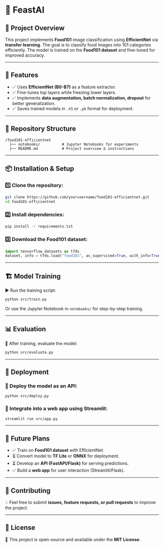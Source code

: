 # 📌 FeastAI

## 📝 Project Overview

This project implements **Food101** image classification using **EfficientNet** via **transfer learning**. The goal is to classify food images into 101 categories efficiently. The model is trained on the **Food101 dataset** and fine-tuned for improved accuracy.

---

## 🚀 Features

- ✅ Uses **EfficientNet (B0-B7)** as a feature extractor.
- ✅ Fine-tunes top layers while freezing lower layers.
- ✅ Implements **data augmentation, batch normalization, dropout** for better generalization.
- ✅ Saves trained models in `.h5` or `.pb` format for deployment.

---

## 📂 Repository Structure

```
/food101-efficientnet
  ├── notebooks/          # Jupyter Notebooks for experiments
  ├── README.md           # Project overview & instructions
```

---

## 📦 Installation & Setup

### 1️⃣ Clone the repository:

```sh
git clone https://github.com/yourusername/food101-efficientnet.git
cd food101-efficientnet
```

### 2️⃣ Install dependencies:

```sh
pip install -r requirements.txt
```

### 3️⃣ Download the Food101 dataset:

```python
import tensorflow_datasets as tfds
dataset, info = tfds.load("food101", as_supervised=True, with_info=True)
```

---

## 🏗 Model Training

▶️ Run the training script:

```sh
python src/train.py
```

Or use the Jupyter Notebook in `notebooks/` for step-by-step training.

---

## 📊 Evaluation

📌 After training, evaluate the model:

```sh
python src/evaluate.py
```

---

## 🚀 Deployment

### 🔹 Deploy the model as an API:

```sh
python src/deploy.py
```

### 🔹 Integrate into a web app using **Streamlit**:

```sh
streamlit run src/app.py
```

---

## 🎯 Future Plans

- ✅ Train on **Food101 dataset** with EfficientNet.
- ⏳ Convert model to **TF Lite** or **ONNX** for deployment.
- ⏳ Develop an **API (FastAPI/Flask)** for serving predictions.
- ✅  Build a **web app** for user interaction (Streamlit/Flask).
  

---

## 🤝 Contributing

💡 Feel free to submit **issues, feature requests, or pull requests** to improve the project.

---

## 📜 License

📌 This project is open-source and available under the **MIT License**.


